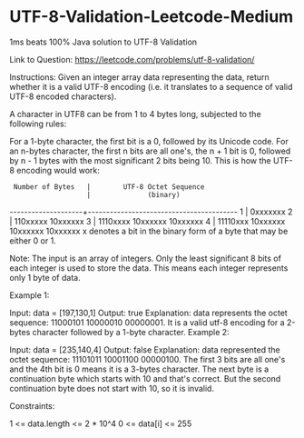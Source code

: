 # UTF-8-Validation-Leetcode-Medium
1ms beats 100% Java solution to UTF-8 Validation


Link to Question: https://leetcode.com/problems/utf-8-validation/


Instructions:
Given an integer array data representing the data, return whether it is a valid UTF-8 encoding (i.e. it translates to a sequence of valid UTF-8 encoded characters).

A character in UTF8 can be from 1 to 4 bytes long, subjected to the following rules:

For a 1-byte character, the first bit is a 0, followed by its Unicode code.
For an n-bytes character, the first n bits are all one's, the n + 1 bit is 0, followed by n - 1 bytes with the most significant 2 bits being 10.
This is how the UTF-8 encoding would work:

     Number of Bytes   |        UTF-8 Octet Sequence
                       |              (binary)
   --------------------+-----------------------------------------
            1          |   0xxxxxxx
            2          |   110xxxxx 10xxxxxx
            3          |   1110xxxx 10xxxxxx 10xxxxxx
            4          |   11110xxx 10xxxxxx 10xxxxxx 10xxxxxx
x denotes a bit in the binary form of a byte that may be either 0 or 1.

Note: The input is an array of integers. Only the least significant 8 bits of each integer is used to store the data. This means each integer represents only 1 byte of data.

 

Example 1:

Input: data = [197,130,1]
Output: true
Explanation: data represents the octet sequence: 11000101 10000010 00000001.
It is a valid utf-8 encoding for a 2-bytes character followed by a 1-byte character.
Example 2:

Input: data = [235,140,4]
Output: false
Explanation: data represented the octet sequence: 11101011 10001100 00000100.
The first 3 bits are all one's and the 4th bit is 0 means it is a 3-bytes character.
The next byte is a continuation byte which starts with 10 and that's correct.
But the second continuation byte does not start with 10, so it is invalid.
 

Constraints:

1 <= data.length <= 2 * 10^4
0 <= data[i] <= 255

